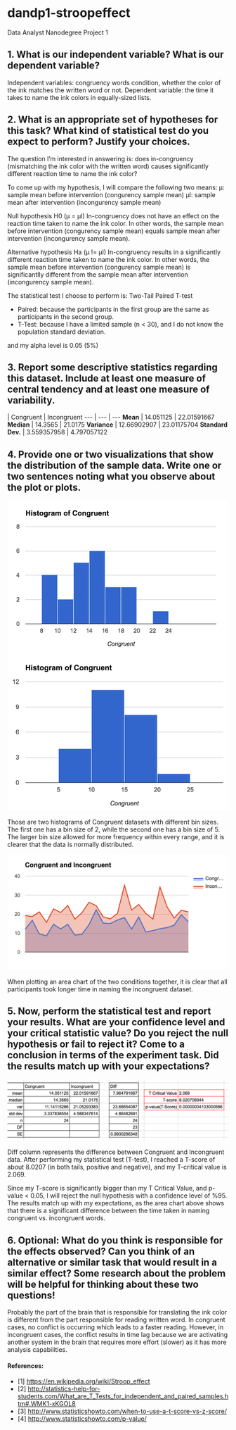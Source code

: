 # dandp1-stroopeffect
Data Analyst Nanodegree Project 1

## 1. What is our independent variable? What is our dependent variable?
Independent variables: congruency words condition, whether the color of the ink matches the written word or not. 
Dependent variable: the time it takes to name the ink colors in equally-sized lists.

## 2. What is an appropriate set of hypotheses for this task? What kind of statistical test do you expect to perform? Justify your choices.
The question I’m interested in answering is: does in-congruency (mismatching the ink color with the written word) causes significantly different reaction time to name the ink color?

To come up with my hypothesis, I will compare the following two means:
μ: sample mean before intervention (congurency sample mean)
μI: sample mean after intervention (incongurency sample mean)

Null hypothesis H0 (μ = μI)
In-congruency does not have an effect on the reaction time taken to name the ink color.
In other words, the sample mean before intervention (congurency sample mean) equals sample mean after intervention (incongurency sample mean).

Alternative hypothesis Ha (μ != μI)
In-congruency results in a significantly different reaction time taken to name the ink color.
In other words, the sample mean before intervention (congurency sample mean) is significantlly different from the sample mean after intervention (incongurency sample mean).

The statistical test I choose to perform is: Two-Tail Paired T-test
  * Paired: because the participants in the first group are the same as participants in the second group.
  * T-Test: because I have a limited sample (n < 30), and I do not know the population standard deviation.

and my alpha level is 0.05 (5%)

## 3. Report some descriptive statistics regarding this dataset. Include at least one measure of central tendency and at least one measure of variability.

   |                Congruent | Incongruent
---               |      ---  | ---
**Mean**	         | 14.051125	  | 22.01591667
**Median**	       | 14.3565	    | 21.0175
**Variance** 	    |	12.66902907	| 23.01175704
**Standard Dev.**	| 3.559357958	| 4.797057122

## 4. Provide one or two visualizations that show the distribution of the sample data. Write one or two sentences noting what you observe about the plot or plots.

![alt text](https://github.com/jasminej90/dandp1-stroopeffect/blob/master/4a.png)
![alt text](https://github.com/jasminej90/dandp1-stroopeffect/blob/master/4b.png)

Those are two histograms of Congruent datasets with different bin sizes. The first one has a bin size of 2, while the second one has a bin size of 5. The larger bin size allowed for more frequency within every range, and it is clearer that the data is normally distributed.

![alt text](https://github.com/jasminej90/dandp1-stroopeffect/blob/master/4c.png)

When plotting an area chart of the two conditions together, it is clear that all participants took longer time in naming the incongruent dataset.

## 5. Now, perform the statistical test and report your results. What are your confidence level and your critical statistic value? Do you reject the null hypothesis or fail to reject it? Come to a conclusion in terms of the experiment task. Did the results match up with your expectations?

![alt text](https://github.com/jasminej90/dandp1-stroopeffect/blob/master/5a.png)

Diff column represents the difference between Congruent and Incongruent data. After performing my statistical test (T-test), I reached a T-score of about  8.0207 (in both tails, positive and negative), and my T-critical value is 2.069.

Since my T-score is significantly bigger than my T Critical Value, and p-value < 0.05, I will reject the null hypothesis with a confidence level of %95. The results match up with my expectations, as the area chart above shows that there is a significant difference between the time taken in naming congruent vs. incongruent words.

## 6. Optional: What do you think is responsible for the effects observed? Can you think of an alternative or similar task that would result in a similar effect? Some research about the problem will be helpful for thinking about these two questions!

Probably the part of the brain that is responsible for translating the ink color is different from the part responsible for reading written word. In congruent cases, no conflict is occurring which leads to a faster reading. However, in incongruent cases, the conflict results in time lag because we are activating another system in the brain that requires more effort (slower) as it has more analysis capabilities.


#### References:
  * [1] https://en.wikipedia.org/wiki/Stroop_effect
  * [2] http://statistics-help-for-students.com/What_are_T_Tests_for_independent_and_paired_samples.htm#.WMK1-xKGOL8
  * [3] http://www.statisticshowto.com/when-to-use-a-t-score-vs-z-score/
  * [4] http://www.statisticshowto.com/p-value/
